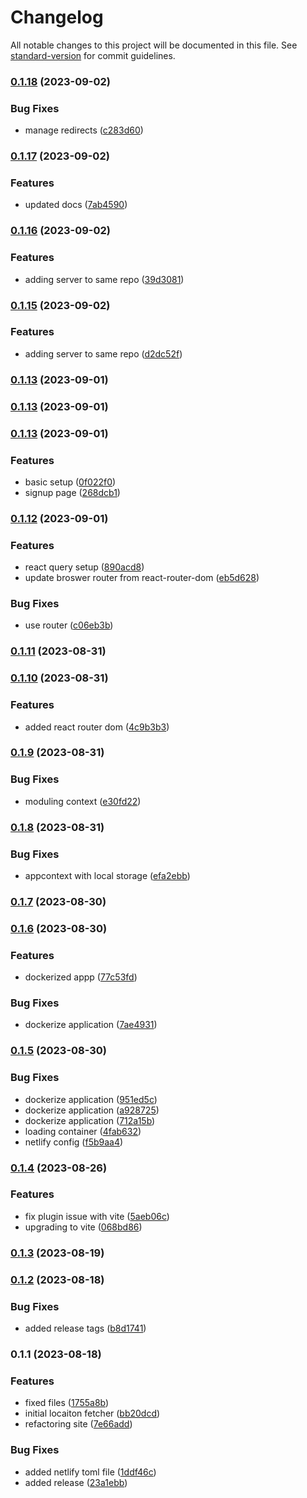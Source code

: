 # Changelog

All notable changes to this project will be documented in this file. See [standard-version](https://github.com/conventional-changelog/standard-version) for commit guidelines.

### [0.1.18](https://github.com/LishuGupta652/GeoAttend/compare/v0.1.17...v0.1.18) (2023-09-02)


### Bug Fixes

* manage redirects ([c283d60](https://github.com/LishuGupta652/GeoAttend/commit/c283d60266a76c3e184b8334bd61d345ab76ab0b))

### [0.1.17](https://github.com/LishuGupta652/GeoAttend/compare/v0.1.16...v0.1.17) (2023-09-02)


### Features

* updated docs ([7ab4590](https://github.com/LishuGupta652/GeoAttend/commit/7ab4590fd8370919cb3f0341ad36ec15e325ae9b))

### [0.1.16](https://github.com/LishuGupta652/GeoAttend/compare/v0.1.15...v0.1.16) (2023-09-02)


### Features

* adding server to same repo ([39d3081](https://github.com/LishuGupta652/GeoAttend/commit/39d3081ba6bb8eb079068a7a3cbacda19215d182))

### [0.1.15](https://github.com/LishuGupta652/GeoAttend/compare/v0.1.14...v0.1.15) (2023-09-02)


### Features

* adding server to same repo ([d2dc52f](https://github.com/LishuGupta652/GeoAttend/commit/d2dc52fc6760dfb9412cb47fd08981e80acb4bb3))

### [0.1.13](https://github.com/LishuGupta652/GeoAttend/compare/v0.1.12...v0.1.13) (2023-09-01)

### [0.1.13](https://github.com/LishuGupta652/GeoAttend/compare/v0.1.12...v0.1.13) (2023-09-01)

### [0.1.13](https://github.com/LishuGupta652/GeoAttend/compare/v0.1.12...v0.1.13) (2023-09-01)

### Features

-   basic setup ([0f022f0](https://github.com/LishuGupta652/GeoAttend/commit/0f022f0964e443bd5bc6fd2959a132ed36a93ee7))
-   signup page ([268dcb1](https://github.com/LishuGupta652/GeoAttend/commit/268dcb1835a84d3f1d735bb700ecbfc054355969))

### [0.1.12](https://github.com/LishuGupta652/GeoAttend/compare/v0.1.11...v0.1.12) (2023-09-01)

### Features

-   react query setup ([890acd8](https://github.com/LishuGupta652/GeoAttend/commit/890acd8779a5c6297c00c29ec4d8da24a46cf9e9))
-   update broswer router from react-router-dom ([eb5d628](https://github.com/LishuGupta652/GeoAttend/commit/eb5d6288e2cd40f59292a167342b3b5f2531024d))

### Bug Fixes

-   use router ([c06eb3b](https://github.com/LishuGupta652/GeoAttend/commit/c06eb3b00739d49e0bae3ac1accbc9bfbe200483))

### [0.1.11](https://github.com/LishuGupta652/GeoAttend/compare/v0.1.10...v0.1.11) (2023-08-31)

### [0.1.10](https://github.com/LishuGupta652/GeoAttend/compare/v0.1.9...v0.1.10) (2023-08-31)

### Features

-   added react router dom ([4c9b3b3](https://github.com/LishuGupta652/GeoAttend/commit/4c9b3b37f857ed1a8a0c989dd98ead96e7ad186c))

### [0.1.9](https://github.com/LishuGupta652/GeoAttend/compare/v0.1.8...v0.1.9) (2023-08-31)

### Bug Fixes

-   moduling context ([e30fd22](https://github.com/LishuGupta652/GeoAttend/commit/e30fd220d07af89f69eaf9ef2aae07d8d52a4d8e))

### [0.1.8](https://github.com/LishuGupta652/GeoAttend/compare/v0.1.7...v0.1.8) (2023-08-31)

### Bug Fixes

-   appcontext with local storage ([efa2ebb](https://github.com/LishuGupta652/GeoAttend/commit/efa2ebbc7360a27a1b63a2941f6c312284246af2))

### [0.1.7](https://github.com/LishuGupta652/GeoAttend/compare/v0.1.6...v0.1.7) (2023-08-30)

### [0.1.6](https://github.com/LishuGupta652/GeoAttend/compare/v0.1.5...v0.1.6) (2023-08-30)

### Features

-   dockerized appp ([77c53fd](https://github.com/LishuGupta652/GeoAttend/commit/77c53fd54a1fced56f9f4602f2eb4c8981fbbafb))

### Bug Fixes

-   dockerize application ([7ae4931](https://github.com/LishuGupta652/GeoAttend/commit/7ae49310908c8859d6f8b051c9f3bbdd4e4c279e))

### [0.1.5](https://github.com/LishuGupta652/GeoAttend/compare/v0.1.4...v0.1.5) (2023-08-30)

### Bug Fixes

-   dockerize application ([951ed5c](https://github.com/LishuGupta652/GeoAttend/commit/951ed5c57182a0f614afafe45252dde2d61646cb))
-   dockerize application ([a928725](https://github.com/LishuGupta652/GeoAttend/commit/a928725834032fb4d7159f518f0a931bc4c5d018))
-   dockerize application ([712a15b](https://github.com/LishuGupta652/GeoAttend/commit/712a15b3bc8c137bb4c3c1e7c83548a7f86773c3))
-   loading container ([4fab632](https://github.com/LishuGupta652/GeoAttend/commit/4fab6326fb770ba126064cca0934b970a89f1585))
-   netlify config ([f5b9aa4](https://github.com/LishuGupta652/GeoAttend/commit/f5b9aa449c2506f2512d22983fc977e004f00e37))

### [0.1.4](https://github.com/LishuGupta652/GeoAttend/compare/v0.1.3...v0.1.4) (2023-08-26)

### Features

-   fix plugin issue with vite ([5aeb06c](https://github.com/LishuGupta652/GeoAttend/commit/5aeb06cc4bbc5e00e0b8ed1fa69fd78eefb70e47))
-   upgrading to vite ([068bd86](https://github.com/LishuGupta652/GeoAttend/commit/068bd8620a66af0798477a5f6d557873c83ff4cb))

### [0.1.3](https://github.com/LishuGupta652/GeoAttend/compare/v0.1.2...v0.1.3) (2023-08-19)

### [0.1.2](https://github.com/LishuGupta652/GeoAttend/compare/v0.1.1...v0.1.2) (2023-08-18)

### Bug Fixes

-   added release tags ([b8d1741](https://github.com/LishuGupta652/GeoAttend/commit/b8d174172eef4584e78599eff2207f9375bd682e))

### 0.1.1 (2023-08-18)

### Features

-   fixed files ([1755a8b](https://github.com/LishuGupta652/GeoAttend/commit/1755a8b11a5c09ef201f504097d2a4be8bac3a70))
-   initial locaiton fetcher ([bb20dcd](https://github.com/LishuGupta652/GeoAttend/commit/bb20dcd0b371ad15794efd3be33d9a950dcc508d))
-   refactoring site ([7e66add](https://github.com/LishuGupta652/GeoAttend/commit/7e66add2fcdc97162582f0dd9afa334ea48b022b))

### Bug Fixes

-   added netlify toml file ([1ddf46c](https://github.com/LishuGupta652/GeoAttend/commit/1ddf46cd61b371b9c2023d969e8cc2539066e60b))
-   added release ([23a1ebb](https://github.com/LishuGupta652/GeoAttend/commit/23a1ebbc5643baa1a993f8cc4b8fee25a04d23a1))
